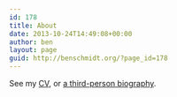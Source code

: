 ```yaml
---
id: 178
title: About
date: 2013-10-24T14:49:08+00:00
author: ben
layout: page
guid: http://benschmidt.org/?page_id=178
---
```

See my [CV](/curriculum-vitae/), or [a third-person biography](http://benschmidt.org/curriculum-vitae/short-bio-and-photo/).